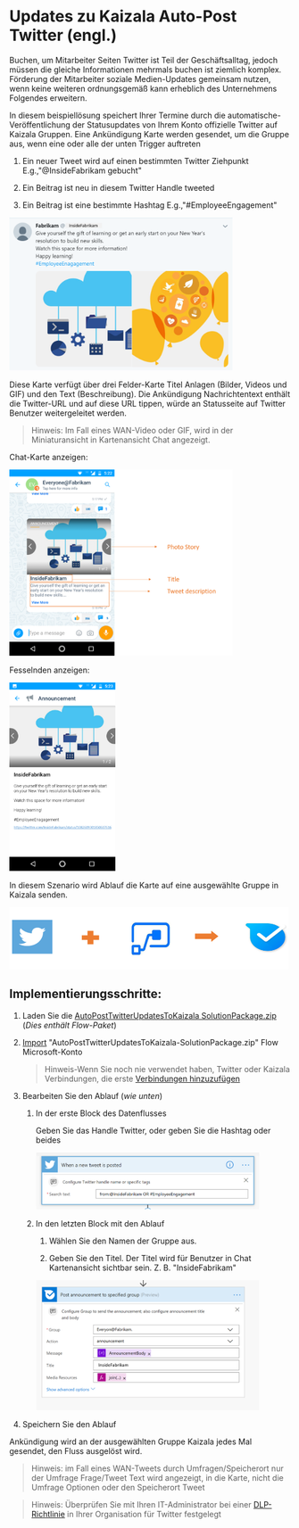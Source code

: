 # <a name="auto-post-twitter-updates-to-kaizala"></a>Updates zu Kaizala Auto-Post Twitter (engl.)

Buchen, um Mitarbeiter Seiten Twitter ist Teil der Geschäftsalltag, jedoch müssen die gleiche Informationen mehrmals buchen ist ziemlich komplex. Förderung der Mitarbeiter soziale Medien-Updates gemeinsam nutzen, wenn keine weiteren ordnungsgemäß kann erheblich des Unternehmens Folgendes erweitern. 

In diesem beispiellösung speichert Ihrer Termine durch die automatische-Veröffentlichung der Statusupdates von Ihrem Konto offizielle Twitter auf Kaizala Gruppen. Eine Ankündigung Karte werden gesendet, um die Gruppe aus, wenn eine oder alle der unten Trigger auftreten

1. Ein neuer Tweet wird auf einen bestimmten Twitter Ziehpunkt E.g.,"@InsideFabrikam gebucht"

2. Ein Beitrag ist neu in diesem Twitter Handle tweeted 
    
3. Ein Beitrag ist eine bestimmte Hashtag E.g.,"#EmployeeEngagement"

<img src="AutoPostTwitterUpdatesToKaizalaImages/6.png" alt="Tweet" width="400" />

Diese Karte verfügt über drei Felder-Karte Titel Anlagen (Bilder, Videos und GIF) und den Text (Beschreibung). Die Ankündigung Nachrichtentext enthält die Twitter-URL und auf diese URL tippen, würde an Statusseite auf Twitter Benutzer weitergeleitet werden.

> Hinweis: Im Fall eines WAN-Video oder GIF, wird in der Miniaturansicht in Kartenansicht Chat angezeigt.

Chat-Karte anzeigen:

<img src="AutoPostTwitterUpdatesToKaizalaImages/1.png" alt="Chat card view Logo" width="400" />

Fesselnden anzeigen:

<img src="AutoPostTwitterUpdatesToKaizalaImages/2.png" alt="Immersive view Logo" width="190" />

In diesem Szenario wird Ablauf die Karte auf eine ausgewählte Gruppe in Kaizala senden.

<img src="AutoPostTwitterUpdatesToKaizalaImages/3.png" alt="Flow+Twitter>Kaizala" width="500" />

## <a name="implementation-steps"></a>Implementierungsschritte:

1. Laden Sie die [AutoPostTwitterUpdatesToKaizala SolutionPackage.zip](https://github.com/MicrosoftDocs/kaizala-docs/blob/master/Articles/BusinessSolutions/CorporateCommunications/AutoPostTwitterUpdatesToKaizala/AutoPostTwitterUpdatesToKaizala-SolutionPackage.zip) (*Dies enthält Flow-Paket*)

2. [Import](https://flow.microsoft.com/en-us/blog/import-export-bap-packages/) "AutoPostTwitterUpdatesToKaizala-SolutionPackage.zip" Flow Microsoft-Konto

     > Hinweis-Wenn Sie noch nie verwendet haben, Twitter oder Kaizala Verbindungen, die erste [Verbindungen hinzuzufügen](https://docs.microsoft.com/en-us/flow/add-manage-connections)

3. Bearbeiten Sie den Ablauf (*wie unten*)

    1.  In der erste Block des Datenflusses
    
        Geben Sie das Handle Twitter, oder geben Sie die Hashtag oder beides
        
        <img src="AutoPostTwitterUpdatesToKaizalaImages/4.PNG" alt="Firstblock>Kaizala" width="400" />
    
    2.  In den letzten Block mit den Ablauf
      
        1. Wählen Sie den Namen der Gruppe aus. 
    
        2. Geben Sie den Titel. Der Titel wird für Benutzer in Chat Kartenansicht sichtbar sein. Z. B. "InsideFabrikam"
     
        <img src="AutoPostTwitterUpdatesToKaizalaImages/5.PNG" alt="Flow+Twitter>Kaizala" width="400" />
     
4. Speichern Sie den Ablauf

Ankündigung wird an der ausgewählten Gruppe Kaizala jedes Mal gesendet, den Fluss ausgelöst wird.

> Hinweis: im Fall eines WAN-Tweets durch Umfragen/Speicherort nur der Umfrage Frage/Tweet Text wird angezeigt, in die Karte, nicht die Umfrage Optionen oder den Speicherort Tweet

> Hinweis: Überprüfen Sie mit Ihren IT-Administrator bei einer [DLP-Richtlinie](https://docs.microsoft.com/en-us/flow/prevent-data-loss) in Ihrer Organisation für Twitter festgelegt
